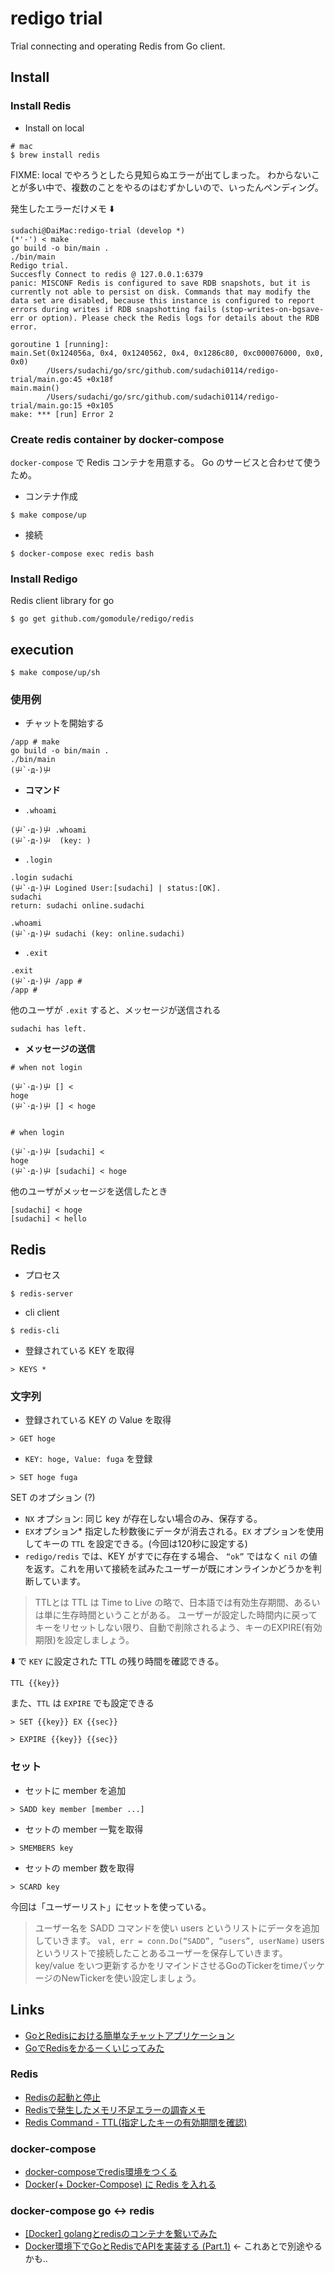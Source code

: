 # redigo trial

Trial connecting and operating Redis from Go client.

## Install

### Install Redis

* Install on local

```shell
# mac
$ brew install redis
```

FIXME: local でやろうとしたら見知らぬエラーが出てしまった。
わからないことが多い中で、複数のことをやるのはむずかしいので、いったんペンディング。

発生したエラーだけメモ ⬇️

```
sudachi@DaiMac:redigo-trial (develop *)
(*'-') < make
go build -o bin/main .
./bin/main
Redigo trial.
Succesfly Connect to redis @ 127.0.0.1:6379
panic: MISCONF Redis is configured to save RDB snapshots, but it is currently not able to persist on disk. Commands that may modify the data set are disabled, because this instance is configured to report errors during writes if RDB snapshotting fails (stop-writes-on-bgsave-err or option). Please check the Redis logs for details about the RDB error.

goroutine 1 [running]:
main.Set(0x124056a, 0x4, 0x1240562, 0x4, 0x1286c80, 0xc000076000, 0x0, 0x0)
        /Users/sudachi/go/src/github.com/sudachi0114/redigo-trial/main.go:45 +0x18f
main.main()
        /Users/sudachi/go/src/github.com/sudachi0114/redigo-trial/main.go:15 +0x105
make: *** [run] Error 2
```


### Create redis container by docker-compose

`docker-compose` で Redis コンテナを用意する。
Go のサービスと合わせて使うため。

* コンテナ作成

```shell
$ make compose/up
```

* 接続

```
$ docker-compose exec redis bash
```


### Install Redigo

Redis client library for go

```shell
$ go get github.com/gomodule/redigo/redis
```

## execution

```shell
$ make compose/up/sh
```

### 使用例

* チャットを開始する

```
/app # make
go build -o bin/main .
./bin/main
(屮`･д･)屮 
```

* **コマンド**

* `.whoami`

```
(屮`･д･)屮 .whoami
(屮`･д･)屮  (key: )
```

* `.login`

```
.login sudachi
(屮`･д･)屮 Logined User:[sudachi] | status:[OK].
sudachi
return: sudachi online.sudachi

.whoami
(屮`･д･)屮 sudachi (key: online.sudachi)
```

* `.exit`

```
.exit
(屮`･д･)屮 /app # 
/app # 
```

他のユーザが `.exit` すると、メッセージが送信される

```
sudachi has left.
```

* **メッセージの送信**

```
# when not login

(屮`･д･)屮 [] < 
hoge
(屮`･д･)屮 [] < hoge


# when login

(屮`･д･)屮 [sudachi] < 
hoge
(屮`･д･)屮 [sudachi] < hoge
```

他のユーザがメッセージを送信したとき

```
[sudachi] < hoge
[sudachi] < hello
```


## Redis

* プロセス

```
$ redis-server
```

* cli client

```
$ redis-cli
```

* 登録されている KEY を取得

```
> KEYS *
```

### 文字列

* 登録されている KEY の Value を取得

```
> GET hoge
```

* `KEY: hoge, Value: fuga` を登録

```
> SET hoge fuga
```

SET のオプション (?)
<!-- conn.DoでSETを実行しRedisに対して値を書き込みます。 
SETはデータを格納するためのコマンドです。 -->
- `NX` オプション: 同じ key が存在しない場合のみ、保存する。
- `EX`オプション* 指定した秒数後にデータが消去される。`EX` オプションを使用してキーの `TTL` を設定できる。(今回は120秒に設定する)
- `redigo/redis` では、KEY がすでに存在する場合、 `“ok”` ではなく `nil` の値を返す。これを用いて接続を試みたユーザーが既にオンラインかどうかを判断しています。

> TTLとは
> TTL は Time to Live の略で、日本語では有効生存期間、あるいは単に生存時間ということがある。
> ユーザーが設定した時間内に戻ってキーをリセットしない限り、自動で削除されるよう、キーのEXPIRE(有効期限)を設定しましょう。

⬇️ で `KEY` に設定された TTL の残り時間を確認できる。

```
TTL {{key}}
```

また、`TTL` は `EXPIRE` でも設定できる

```
> SET {{key}} EX {{sec}}

> EXPIRE {{key}} {{sec}}
```

### セット

* セットに member を追加

```
> SADD key member [member ...]
```

* セットの member 一覧を取得

```
> SMEMBERS key
```

* セットの member 数を取得

```
> SCARD key
```

今回は「ユーザーリスト」にセットを使っている。
> ユーザー名を SADD コマンドを使い users というリストにデータを追加していきます。
> `val, err = conn.Do(“SADD”, “users”, userName)`
> users というリストで接続したことあるユーザーを保存していきます。key/value をいつ更新するかをリマインドさせるGoのTickerをtimeパッケージのNewTickerを使い設定しましょう。


## Links
* [GoとRedisにおける簡単なチャットアプリケーション](https://medium.com/eureka-engineering/go-redis-application-28c8c793a652)
* [GoでRedisをかるーくいじってみた](https://qiita.com/akubi0w1/items/8701c05fe7186ceee632)

### Redis
* [Redisの起動と停止](https://qiita.com/horiko/items/bc812a03c9e0566d6338)
* [Redisで発生したメモリ不足エラーの調査メモ](http://www.24w.jp/blog/?p=82)
* [Redis Command - TTL(指定したキーの有効期間を確認)](https://symfoware.blog.fc2.com/blog-entry-531.html)

### docker-compose
* [docker-composeでredis環境をつくる](https://qiita.com/uggds/items/5e4f8fee180d77c06ee1)
* [Docker(+ Docker-Compose) に Redis を入れる](https://qiita.com/bonkoturyu/items/5e7e743b359ce63767a2)

### docker-compose go <-> redis
* [[Docker] golangとredisのコンテナを繋いでみた](https://shamaton.orz.hm/blog/archives/310)
* [Docker環境下でGoとRedisでAPIを実装する (Part.1)](https://qiita.com/Morero/items/473bc26ce2200c6a6fc6) ← これあとで別途やるかも..
